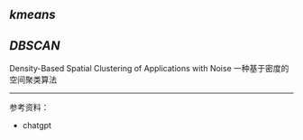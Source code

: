 

## _kmeans_



## _DBSCAN_

Density-Based Spatial Clustering of Applications with Noise 一种基于密度的空间聚类算法





-----------

参考资料：
- chatgpt